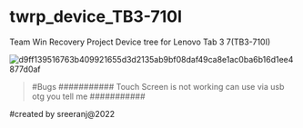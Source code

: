 # twrp_device_TB3-710I
Team Win Recovery Project Device tree for Lenovo Tab 3 7(TB3-710I)


![d9ff139516763b409921655d3d2135ab9bf08daf49ca8e1ac0ba6b16d1ee4877d0af](https://user-images.githubusercontent.com/117749041/204152170-6725f257-1c02-4739-8e2c-1b1a47f7d718.png)


>#Bugs
###########
Touch Screen is not working can use via usb otg
you tell me
###########

#created by sreeranj@2022

